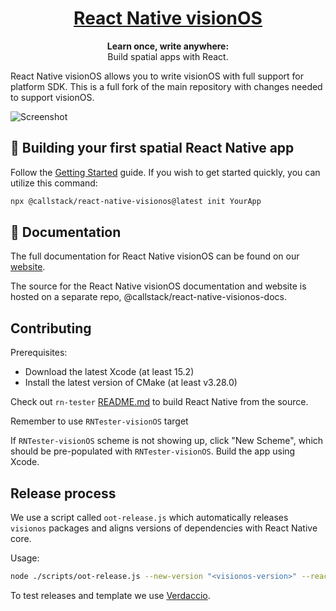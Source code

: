 <h1 align="center">
  <a href="https://callstack.github.io/react-native-visionos-docs">
    React Native visionOS
  </a>
</h1>

<p align="center">
  <strong>Learn once, write anywhere:</strong><br>
  Build spatial apps with React.
</p>

React Native visionOS allows you to write visionOS with full support for platform SDK. This is a full fork of the main repository with changes needed to support visionOS.

![Screenshot](https://github.com/callstack/react-native-visionos/assets/52801365/0fcd5e5f-628c-49ef-84ab-d1d4675a011a)

## 🎉 Building your first spatial React Native app
Follow the [Getting Started](https://callstack.github.io/react-native-visionos-docs/docs/getting-started/create-first-app) guide. If you wish to get started quickly, you can utilize this command:

```sh
npx @callstack/react-native-visionos@latest init YourApp
```


## 📖 Documentation

The full documentation for React Native visionOS can be found on our [website](https://callstack.github.io/react-native-visionos-docs).

The source for the React Native visionOS documentation and website is hosted on a separate repo, @callstack/react-native-visionos-docs.

## Contributing

Prerequisites:
- Download the latest Xcode (at least 15.2)
- Install the latest version of CMake (at least v3.28.0)

Check out `rn-tester` [README.md](./packages/rn-tester/README.md) to build React Native from the source.

Remember to use `RNTester-visionOS` target

If `RNTester-visionOS` scheme is not showing up, click "New Scheme", which should be pre-populated with `RNTester-visionOS`. Build the app using Xcode.

## Release process

We use a script called `oot-release.js` which automatically releases `visionos` packages and aligns versions of dependencies with React Native core.

Usage:

```sh
node ./scripts/oot-release.js --new-version "<visionos-version>" --react-native-version "<react-native-version>" --one-time-password "<otp>"
```

To test releases and template we use [Verdaccio](https://verdaccio.org/).
